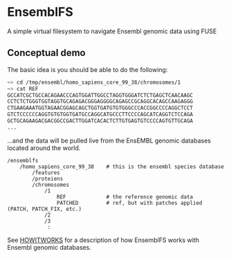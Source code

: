 # EnsemblFS

A simple virtual filesystem to navigate Ensembl genomic data using FUSE

## Conceptual demo

The basic idea is you should be able to do the following:

```bash
~> cd /tmp/ensembl/homo_sapiens_core_99_38/chromosomes/1
~> cat REF
GCCATCGCTGCCACAGAACCCAGTGGATTGGCCTAGGTGGGATCTCTGAGCTCAACAAGC
CCTCTCTGGGTGGTAGGTGCAGAGACGGGAGGGGCAGAGCCGCAGGCACAGCCAAGAGGG
CTGAAGAAATGGTAGAACGGAGCAGCTGGTGATGTGTGGGCCCACCGGCCCCAGGCTCCT
GTCTCCCCCCAGGTGTGTGGTGATGCCAGGCATGCCCTTCCCCAGCATCAGGTCTCCAGA
GCTGCAGAAGACGACGGCCGACTTGGATCACACTCTTGTGAGTGTCCCCAGTGTTGCAGA
...
```

...and the data will be pulled live from the EnsEMBL genomic databases located around the world.

```text
/ensemblfs
    /homo_sapiens_core_99_38    # this is the ensembl species database
        /features
        /proteiens
        /chromosomes
            /1
                REF             # the reference genomic data
                PATCHED         # ref, but with patches applied (PATCH, PATCH_FIX, etc.)
            /2
            /3
             :
```

See [HOWITWORKS](https://github.com/stephen-riley/ensembl-fs/blob/master/HOWITWORKS.md) for a description of how EnsemblFS works with Ensembl genomic databases.
